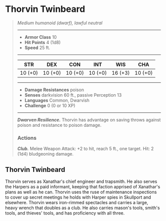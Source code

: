 # Thorvin Twinbeard
>*Medium humanoid (dwarf), lawful neutral*
>___
>- **Armor Class** 10
>- **Hit Points** 4 (1d8)
>- **Speed** 25 ft.
>___
>|STR|DEX|CON|INT|WIS|CHA|
>|:---:|:---:|:---:|:---:|:---:|:---:|
>|10 (+0)|10 (+0)|10 (+0)|10 (+0)|16 (+3)|10 (+0)|
>___
>- **Damage Resistances** poison
>- **Senses** darkvision 60 ft., passive Perception 13
>- **Languages** Common, Dwarvish
>- **Challenge** 0 (0 or 10 XP)
>___
>***Dwarven Resilience.*** Thorvin has advantage on saving throws against poison and resistance to poison damage.  
>
>### Actions
>***Club.*** Melee Weapon Attack: +2 to hit, reach 5 ft., one target. Hit: 2 (1d4) bludgeoning damage.
## Thorvin Twinbeard
Thorvin serves as Xanathar's chief engineer and trapsmith. He also serves the Harpers as a paid informant, keeping that faction apprised of Xanathar's plans as well as he can. Thorvin uses the ruse of maintenance inspections to cover up secret meetings he holds with Harper spies in Skullport and elsewhere.
Thorvin wears iron-rimmed spectacles and carries a large, heavy wrench that doubles as a club. He also carries mason's tools, smith's tools, and thieves' tools, and has proficiency with all three.